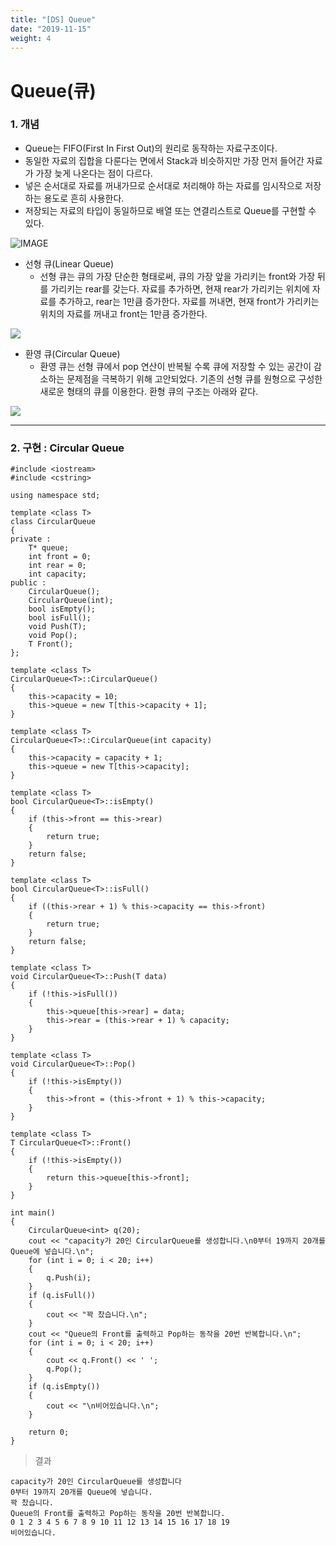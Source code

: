 ```yaml
---
title: "[DS] Queue"
date: "2019-11-15"
weight: 4
---
```


# Queue(큐)

### 1. 개념
- Queue는 FIFO(First In First Out)의 원리로 동작하는 자료구조이다.
- 동일한 자료의 집합을 다룬다는 면에서 Stack과 비슷하지만 가장 먼저 들어간 자료가 가장 늦게 나온다는 점이 다르다.
- 넣은 순서대로 자료를 꺼내가므로 순서대로 처리해야 하는 자료를 임시작으로 저장하는 용도로 흔히 사용한다.
- 저장되는 자료의 타입이 동일하므로 배열 또는 연결리스트로 Queue를 구현할 수 있다.

![IMAGE](/images/queue1.png)

- 선형 큐(Linear Queue)
	- 선형 큐는 큐의 가장 단순한 형태로써, 큐의 가장 앞을 가리키는 front와 가장 뒤를 가리키는 rear를 갖는다. 자료를 추가하면, 현재 rear가 가리키는 위치에 자료를 추가하고, rear는 1만큼 증가한다. 자료를 꺼내면, 현재 front가 가리키는 위치의 자료를 꺼내고 front는 1만큼 증가한다.


![](/images/queue2.png)

- 환영 큐(Circular Queue)
	- 환영 큐는 선형 큐에서 pop 연산이 반복될 수록 큐에 저장할 수 있는 공간이 감소하는 문제점을 극복하기 위해 고안되었다. 기존의 선형 큐를 원형으로 구성한 새로운 형태의 큐를 이용한다. 환형 큐의 구조는 아래와 같다.

![](/images/queue3.png)

---
### 2. 구현 : Circular Queue


```
#include <iostream>
#include <cstring>

using namespace std;

template <class T>
class CircularQueue
{
private :
	T* queue;
	int front = 0;
	int rear = 0;
	int capacity;
public :
	CircularQueue();
	CircularQueue(int);
	bool isEmpty();
	bool isFull();
	void Push(T);
	void Pop();
	T Front();
};

template <class T>
CircularQueue<T>::CircularQueue()
{
	this->capacity = 10;
	this->queue = new T[this->capacity + 1];
}

template <class T>
CircularQueue<T>::CircularQueue(int capacity)
{
	this->capacity = capacity + 1;
	this->queue = new T[this->capacity];
}

template <class T>
bool CircularQueue<T>::isEmpty()
{
	if (this->front == this->rear)
	{
		return true;
	}
	return false;
}

template <class T>
bool CircularQueue<T>::isFull()
{
	if ((this->rear + 1) % this->capacity == this->front)
	{
		return true;
	}
	return false;
}

template <class T>
void CircularQueue<T>::Push(T data)
{
	if (!this->isFull())
	{
		this->queue[this->rear] = data;
		this->rear = (this->rear + 1) % capacity;
	}
}

template <class T>
void CircularQueue<T>::Pop()
{
	if (!this->isEmpty())
	{
		this->front = (this->front + 1) % this->capacity;
	}
}

template <class T>
T CircularQueue<T>::Front()
{
	if (!this->isEmpty())
	{
		return this->queue[this->front];
	}
}

int main()
{
	CircularQueue<int> q(20);
	cout << "capacity가 20인 CircularQueue를 생성합니다.\n0부터 19까지 20개를 Queue에 넣습니다.\n";
	for (int i = 0; i < 20; i++)
	{
		q.Push(i);
	}
	if (q.isFull())
	{
		cout << "꽉 찼습니다.\n";
	}
	cout << "Queue의 Front를 출력하고 Pop하는 동작을 20번 반복합니다.\n";
	for (int i = 0; i < 20; i++)
	{
		cout << q.Front() << ' ';
		q.Pop();
	}
	if (q.isEmpty())
	{
		cout << "\n비어있습니다.\n";
	}

	return 0;
}
```
>결과
```
capacity가 20인 CircularQueue를 생성합니다
0부터 19까지 20개를 Queue에 넣습니다.
꽉 찼습니다.
Queue의 Front를 출력하고 Pop하는 동작을 20번 반복합니다.
0 1 2 3 4 5 6 7 8 9 10 11 12 13 14 15 16 17 18 19
비어있습니다.
```